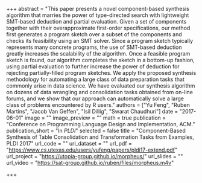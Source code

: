 +++
abstract = "This paper presents a novel component-based synthesis algorithm that marries the power of type-directed search with lightweight SMT-based deduction and partial evaluation. Given a set of components together with their overapproximate first-order specifications, our method first generates a program sketch over a subset of the components and checks its feasibility using an SMT solver. Since a program sketch typically represents many concrete programs, the use of SMT-based deduction greatly increases the scalability of the algorithm. Once a feasible program sketch is found, our algorithm completes the sketch in a bottom-up fashion, using partial evaluation to further increase the power of deduction for rejecting partially-filled program sketches. We apply the proposed synthesis methodology for automating a large class of data preparation tasks that commonly arise in data science. We have evaluated our synthesis algorithm on dozens of data wrangling and consolidation tasks obtained from on-line forums, and we show that our approach can automatically solve a large class of problems encountered by R users."
authors = ["Yu Feng", "Ruben Martins", "Jacob Van Geffen", "Isil Dillig", "Swarat Chaudhuri"]
date = "2017-06-01"
image = ""
image_preview = ""
math = true
publication = "Conference on Programming Language Design and Implementation, ACM."
publication_short = "In *PLDI*"
selected = false
title = "Component-Based Synthesis of Table Consolidation and Transformation Tasks from Examples, PLDI 2017"
url_code = ""
url_dataset = ""
url_pdf = "https://www.cs.utexas.edu/users/yufeng/papers/pldi17-extend.pdf"
url_project = "https://utopia-group.github.io/morpheus/"
url_slides = ""
url_video = "https://sat-group.github.io/ruben/files/morpheus.m4v"

+++

